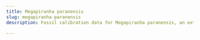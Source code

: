 ```yaml
---
title: Megapiranha paranensis
slug: megapiranha-paranensis
description: Fossil calibration data for Megapiranha paranensis, an extinct species of fish. Includes taxonomy authority and locality references, and cross-references to living taxa.

---
```

